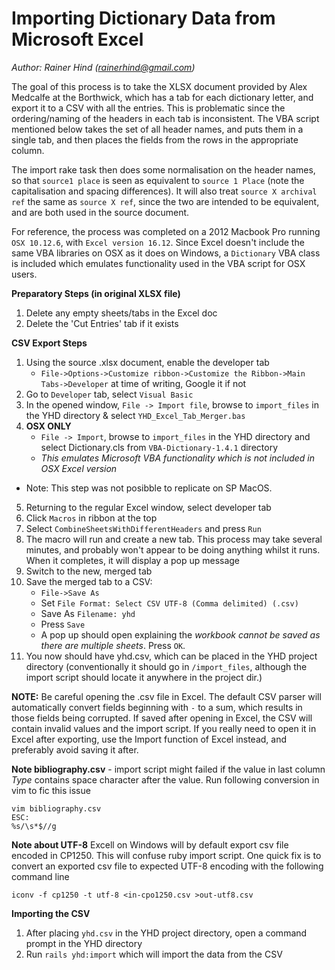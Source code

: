 # Importing Dictionary Data from Microsoft Excel
*Author: Rainer Hind (rainerhind@gmail.com)*

The goal of this process is to take the XLSX document provided by Alex Medcalfe at the Borthwick, which has a tab for each dictionary letter, and export it to a CSV with all the entries. This is problematic since the ordering/naming of the headers in each tab is inconsistent. The VBA script mentioned below takes the set of all header names, and puts them in a single tab, and then places the fields from the rows in the appropriate column.

The import rake task then does some normalisation on the header names, so that `source1 place` is seen as equivalent to `source 1 Place` (note the capitalisation and spacing differences). It will also treat `source X archival ref` the same as `source X ref`, since the two are intended to be equivalent, and are both used in the source document.

For reference, the process was completed on a 2012 Macbook Pro running `OSX 10.12.6`, with `Excel version 16.12`. Since Excel doesn't include the same VBA libraries on OSX as it does on Windows, a `Dictionary` VBA class is included which emulates functionality used in the VBA script for OSX users.

**Preparatory Steps (in original XLSX file)**
 1. Delete any empty sheets/tabs in the Excel doc
 2. Delete the 'Cut Entries' tab if it exists

**CSV Export Steps**
 1. Using the source .xlsx document, enable the developer tab
	 - `File->Options->Customize ribbon->Customize the Ribbon->Main Tabs->Developer` at time of writing, Google it if not
2. Go to `Developer` tab, select `Visual Basic`
3. In the opened window, `File -> Import file`, browse to `import_files` in the YHD directory & select `YHD_Excel_Tab_Merger.bas`
4. **OSX ONLY**
	- `File -> Import`, browse to `import_files` in the YHD directory and select Dictionary.cls from `VBA-Dictionary-1.4.1` directory
	- *This emulates Microsoft VBA functionality which is not included in OSX Excel version*
  - Note: This step was not posibble to replicate on SP MacOS.
5. Returning to the regular Excel window, select developer tab
6. Click `Macros` in ribbon at the top
7. Select `CombineSheetsWithDifferentHeaders` and press `Run`
8. The macro will run and create a new tab. This process may take several minutes, and probably won't appear to be doing anything whilst it runs. When it completes, it will display a pop up message
9. Switch to the new, merged tab
10. Save the merged tab to a CSV:
	- `File->Save As`
	- Set `File Format: Select CSV UTF-8 (Comma delimited) (.csv)`
	- Save As `Filename: yhd`
	- Press `Save`
	- A pop up should open explaining the *workbook cannot be saved as there are multiple sheets*. Press `OK`.
11. You now should have yhd.csv, which can be placed in the YHD project directory (conventionally it should go in `/import_files`, although the import script should locate it anywhere in the project dir.)

**NOTE:** Be careful opening the .csv file in Excel. The default CSV parser will automatically convert fields beginning with `-` to a sum, which results in those fields being corrupted. If saved after opening in Excel, the CSV will contain invalid values and the import script. If you really need to open it in Excel after exporting, use the Import function of Excel instead, and preferably avoid saving it after.

**Note bibliography.csv** - import script might failed if the value in last column *Type* contains space character after the value. Run following conversion in vim to fic this issue
```
vim bibliography.csv
ESC:
%s/\s*$//g
```

**Note about UTF-8** Excell on Windows will by default export csv file encoded in CP1250. This will confuse ruby import script. One quick fix is to convert an exported csv file to expected UTF-8 encoding with the following command line
```
iconv -f cp1250 -t utf-8 <in-cpo1250.csv >out-utf8.csv
```

**Importing the CSV**
1. After placing `yhd.csv` in the YHD project directory, open a command prompt in the YHD directory
2. Run `rails yhd:import` which will import the data from the CSV
